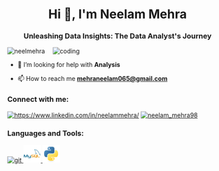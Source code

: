 <h1 align="center">Hi 👋, I'm Neelam Mehra</h1>
<h3 align="center">Unleashing Data Insights: The Data Analyst's Journey</h3>

<img align="right" alt="coding" width="400" src= "https://img.freepik.com/premium-vector/girl-coding-designing-with-pc-illustration_418302-2383.jpg?w=360">

<p align="left"> <img src="https://komarev.com/ghpvc/?username=neelmehra&label=Profile%20views&color=0e75b6&style=flat" alt="neelmehra" /> </p>

- 🤝 I’m looking for help with **Analysis**

- 📫 How to reach me **mehraneelam065@gmail.com**

<h3 align="left">Connect with me:</h3>
<p align="left">
<a href="https://linkedin.com/in/https://www.linkedin.com/in/neelammehra/" target="blank"><img align="center" src="https://raw.githubusercontent.com/rahuldkjain/github-profile-readme-generator/master/src/images/icons/Social/linked-in-alt.svg" alt="https://www.linkedin.com/in/neelammehra/" height="30" width="40" /></a>
<a href="https://instagram.com/neelam_mehra98" target="blank"><img align="center" src="https://raw.githubusercontent.com/rahuldkjain/github-profile-readme-generator/master/src/images/icons/Social/instagram.svg" alt="neelam_mehra98" height="30" width="40" /></a>
</p>

<h3 align="left">Languages and Tools:</h3>
<p align="left"> <a href="https://git-scm.com/" target="_blank" rel="noreferrer"> <img src="https://www.vectorlogo.zone/logos/git-scm/git-scm-icon.svg" alt="git" width="40" height="40"/> </a> <a href="https://www.mysql.com/" target="_blank" rel="noreferrer"> <img src="https://raw.githubusercontent.com/devicons/devicon/master/icons/mysql/mysql-original-wordmark.svg" alt="mysql" width="40" height="40"/> </a> <a href="https://www.python.org" target="_blank" rel="noreferrer"> <img src="https://raw.githubusercontent.com/devicons/devicon/master/icons/python/python-original.svg" alt="python" width="40" height="40"/> </a> </p>

